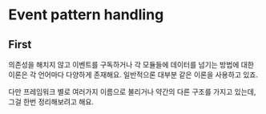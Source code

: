 # Event pattern handling

## First

의존성을 해치지 않고 이벤트를 구독하거나 각 모듈들에 데이터를 넘기는 방법에 대한 이론은 각 언어마다 다양하게 존재해요. 일반적으론 대부분 같은 이론을 사용하고 있죠.

다만 프레임워크 별로 여러가지 이름으로 불리거나 약간의 다른 구조를 가지고 있는데, 그걸 한번 정리해보려고 해요.

